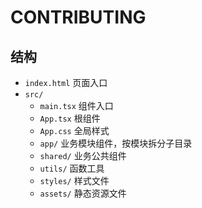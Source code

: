 # CONTRIBUTING

## 结构

- `index.html` 页面入口
- `src/`
  - `main.tsx` 组件入口
  - `App.tsx` 根组件
  - `App.css` 全局样式
  - `app/` 业务模块组件，按模块拆分子目录
  - `shared/` 业务公共组件
  - `utils/` 函数工具
  - `styles/` 样式文件
  - `assets/` 静态资源文件
